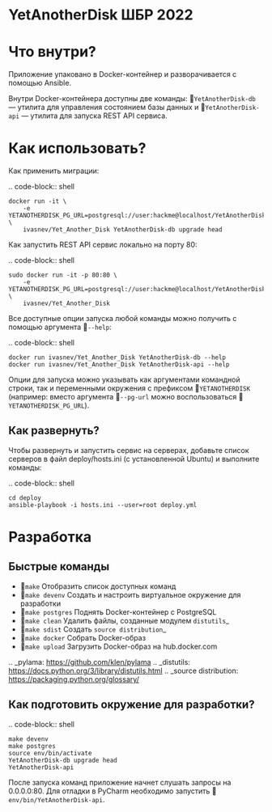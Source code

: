 # YetAnotherDisk ШБР 2022

Что внутри?
===========
Приложение упаковано в Docker-контейнер и разворачивается с помощью Ansible.

Внутри Docker-контейнера доступны две команды: :shell:`YetAnotherDisk-db` — утилита
для управления состоянием базы данных и :shell:`YetAnotherDisk-api` — утилита для 
запуска REST API сервиса.

Как использовать?
=================
Как применить миграции:

.. code-block:: shell

    docker run -it \
        -e YETANOTHERDISK_PG_URL=postgresql://user:hackme@localhost/YetAnotherDisk \
        ivasnev/Yet_Another_Disk YetAnotherDisk-db upgrade head

Как запустить REST API сервис локально на порту 80:

.. code-block:: shell

    sudo docker run -it -p 80:80 \
        -e YETANOTHERDISK_PG_URL=postgresql://user:hackme@localhost/YetAnotherDisk \
        ivasnev/Yet_Another_Disk

Все доступные опции запуска любой команды можно получить с помощью
аргумента :shell:`--help`:

.. code-block:: shell

    docker run ivasnev/Yet_Another_Disk YetAnotherDisk-db --help
    docker run ivasnev/Yet_Another_Disk YetAnotherDisk-api --help

Опции для запуска можно указывать как аргументами командной строки, так и
переменными окружения с префиксом :shell:`YETANOTHERDISK` (например: вместо аргумента
:shell:`--pg-url` можно воспользоваться :shell:`YETANOTHERDISK_PG_URL`).

Как развернуть?
---------------
Чтобы развернуть и запустить сервис на серверах, добавьте список серверов в файл
deploy/hosts.ini (с установленной Ubuntu) и выполните команды:

.. code-block:: shell

    cd deploy
    ansible-playbook -i hosts.ini --user=root deploy.yml

Разработка
==========

Быстрые команды
---------------
* :shell:`make` Отобразить список доступных команд
* :shell:`make devenv` Создать и настроить виртуальное окружение для разработки
* :shell:`make postgres` Поднять Docker-контейнер с PostgreSQL
* :shell:`make clean` Удалить файлы, созданные модулем `distutils`_
* :shell:`make sdist` Создать `source distribution`_
* :shell:`make docker` Собрать Docker-образ
* :shell:`make upload` Загрузить Docker-образ на hub.docker.com

.. _pylama: https://github.com/klen/pylama
.. _distutils: https://docs.python.org/3/library/distutils.html
.. _source distribution: https://packaging.python.org/glossary/

Как подготовить окружение для разработки?
-----------------------------------------
.. code-block:: shell

    make devenv
    make postgres
    source env/bin/activate
    YetAnotherDisk-db upgrade head
    YetAnotherDisk-api

После запуска команд приложение начнет слушать запросы на 0.0.0.0:80.
Для отладки в PyCharm необходимо запустить :shell:`env/bin/YetAnotherDisk-api`.





